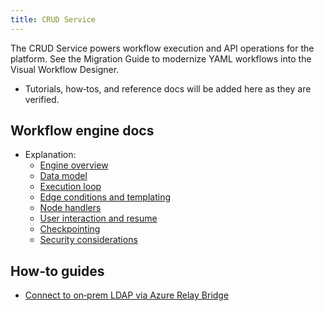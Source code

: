 ```yaml
---
title: CRUD Service
---
```


The CRUD Service powers workflow execution and API operations for the platform. See the Migration Guide to modernize YAML workflows into the Visual Workflow Designer.

- Tutorials, how‑tos, and reference docs will be added here as they are verified.

## Workflow engine docs
- Explanation:
  - [Engine overview](./explanation/engine-overview.md)
  - [Data model](./explanation/data-model.md)
  - [Execution loop](./explanation/execution-loop.md)
  - [Edge conditions and templating](./explanation/edge-conditions-templating.md)
  - [Node handlers](./explanation/node-handlers.md)
  - [User interaction and resume](./explanation/user-interaction-resume.md)
  - [Checkpointing](./explanation/checkpointing.md)
  - [Security considerations](./explanation/security.md)

## How‑to guides

- [Connect to on‑prem LDAP via Azure Relay Bridge](./how-to/connect-to-onprem-ldap-via-azrelay.md)


